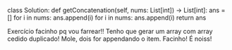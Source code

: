 class Solution:
    def getConcatenation(self, nums: List[int]) -> List[int]:
        ans = []
        for i in nums:
            ans.append(i)
        for i in nums:
            ans.append(i)
        return ans

Exercício facinho pq vou farrear!! Tenho que gerar um array com array cedido duplicado! Mole, dois for appendando o item. Facinho! É noiss!